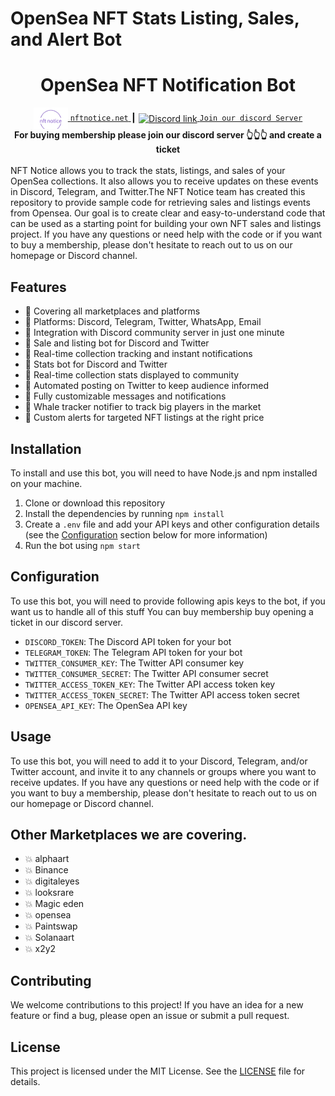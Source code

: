 # OpenSea NFT Stats Listing, Sales, and Alert Bot

<h1 align="center">OpenSea NFT Notification Bot</h1>
<div align="center">

<a href="http://www.nftnotice.net/">
  <img align="center" alt="nftwzrd" width="55px" src="https://raw.githubusercontent.com/nftnoticee/opensea-nft-stats-listing-sales-and-alert-bot-for-discord-telegram-twitter/35e990ebacd2ffb5adc4469773c0531645d799b1/logo-no-background.svg" />
	<code>nftnotice.net</code>
</a>
	<span> ┃ </span>
	
  <a href="https://discord.gg/5zMQCsuhEJ" style="margin-top: 12px;">
  <img  align="center" alt="Discord link" width="30px" src="https://raw.githubusercontent.com/peterthehan/peterthehan/master/assets/discord.svg" />
	  <code>Join our discord Server</code>
</a>
<br />

</div>
	
<div align="center">
  <strong>For buying membership please join our discord server 👆👆👆 and create a ticket </strong>
</div>
<br />

</div>
NFT Notice allows you to track the stats, listings, and sales of your OpenSea collections. It also allows you to receive updates on these events in Discord, Telegram, and Twitter.The NFT Notice team has created this repository to provide sample code for retrieving sales and listings events from Opensea. Our goal is to create clear and easy-to-understand code that can be used as a starting point for building your own NFT sales and listings project. If you have any questions or need help with the code or if you want to buy a membership, please don't hesitate to reach out to us on our homepage or Discord channel.



## Features

- 🎉 Covering all marketplaces and platforms
- 🎉 Platforms: Discord, Telegram, Twitter, WhatsApp, Email
- 🎉 Integration with Discord community server in just one minute
- 🎉 Sale and listing bot for Discord and Twitter
- 🎉 Real-time collection tracking and instant notifications
- 🎉 Stats bot for Discord and Twitter
- 🎉 Real-time collection stats displayed to community
- 🎉 Automated posting on Twitter to keep audience informed
- 🎉 Fully customizable messages and notifications
- 🎉 Whale tracker notifier to track big players in the market
- 🎉 Custom alerts for targeted NFT listings at the right price

## Installation

To install and use this bot, you will need to have Node.js and npm installed on your machine.

1. Clone or download this repository
2. Install the dependencies by running `npm install`
3. Create a `.env` file and add your API keys and other configuration details (see the [Configuration](#Configuration) section below for more information)
4. Run the bot using `npm start`

## Configuration

To use this bot, you will need to provide following apis keys to the bot, if you want us to handle all of this stuff You can buy membership buy opening a ticket in our discord server. 

- `DISCORD_TOKEN`: The Discord API token for your bot
- `TELEGRAM_TOKEN`: The Telegram API token for your bot
- `TWITTER_CONSUMER_KEY`: The Twitter API consumer key
- `TWITTER_CONSUMER_SECRET`: The Twitter API consumer secret
- `TWITTER_ACCESS_TOKEN_KEY`: The Twitter API access token key
- `TWITTER_ACCESS_TOKEN_SECRET`: The Twitter API access token secret
- `OPENSEA_API_KEY`: The OpenSea API key

## Usage

To use this bot, you will need to add it to your Discord, Telegram, and/or Twitter account, and invite it to any channels or groups where you want to receive updates.
If you have any questions or need help with the code or if you want to buy a membership, please don't hesitate to reach out to us on our homepage or Discord channel.

## Other Marketplaces we are covering.

- 💥 alphaart
- 💥 Binance
- 💥 digitaleyes
- 💥 looksrare
- 💥 Magic eden
- 💥 opensea
- 💥 Paintswap
- 💥 Solanaart
- 💥 x2y2

## Contributing

We welcome contributions to this project! If you have an idea for a new feature or find a bug, please open an issue or submit a pull request.

## License

This project is licensed under the MIT License. See the [LICENSE](LICENSE) file for details.
